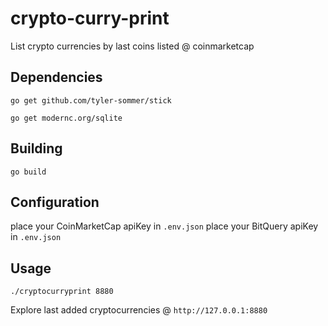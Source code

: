 # crypto-curry-print

List crypto currencies by last coins listed @ coinmarketcap

## Dependencies

`go get github.com/tyler-sommer/stick`

`go get modernc.org/sqlite`

## Building

`go build`

## Configuration

place your CoinMarketCap apiKey in `.env.json`
place your BitQuery apiKey in `.env.json`

## Usage

`./cryptocurryprint 8880`

Explore last added cryptocurrencies @ `http://127.0.0.1:8880`
